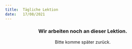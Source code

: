 ```yaml
---
title:  Tägliche Lektion
date:   17/08/2021
---
```


### <center>Wir arbeiten noch an dieser Lektion.</center>
<center>Bitte komme später zurück.</center>